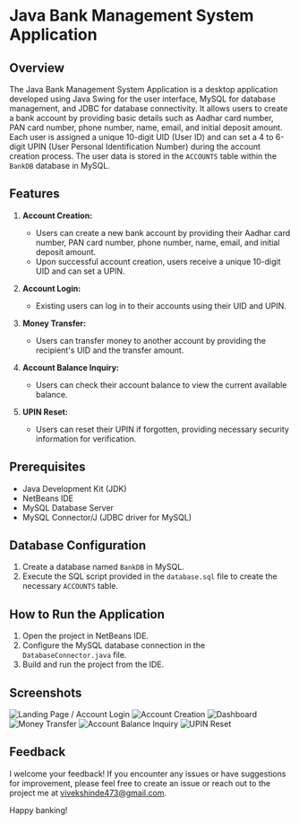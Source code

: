 # Java Bank Management System Application

## Overview

The Java Bank Management System Application is a desktop application developed using Java Swing for the user interface, MySQL for database management, and JDBC for database connectivity. It allows users to create a bank account by providing basic details such as Aadhar card number, PAN card number, phone number, name, email, and initial deposit amount. Each user is assigned a unique 10-digit UID (User ID) and can set a 4 to 6-digit UPIN (User Personal Identification Number) during the account creation process. The user data is stored in the `ACCOUNTS` table within the `BankDB` database in MySQL.

## Features

1. **Account Creation:**
   - Users can create a new bank account by providing their Aadhar card number, PAN card number, phone number, name, email, and initial deposit amount.
   - Upon successful account creation, users receive a unique 10-digit UID and can set a UPIN.

2. **Account Login:**
   - Existing users can log in to their accounts using their UID and UPIN.

3. **Money Transfer:**
   - Users can transfer money to another account by providing the recipient's UID and the transfer amount.

4. **Account Balance Inquiry:**
   - Users can check their account balance to view the current available balance.

5. **UPIN Reset:**
   - Users can reset their UPIN if forgotten, providing necessary security information for verification.

## Prerequisites

- Java Development Kit (JDK)
- NetBeans IDE
- MySQL Database Server
- MySQL Connector/J (JDBC driver for MySQL)

## Database Configuration

1. Create a database named `BankDB` in MySQL.
2. Execute the SQL script provided in the `database.sql` file to create the necessary `ACCOUNTS` table.

## How to Run the Application

1. Open the project in NetBeans IDE.
2. Configure the MySQL database connection in the `DatabaseConnector.java` file.
3. Build and run the project from the IDE.

## Screenshots

![Landing Page / Account Login](./images/1.png)
![Account Creation](./images/2.png)
![Dashboard](./images/13.png)
![Money Transfer](./images/18.png)
![Account Balance Inquiry](./images/14.png)
![UPIN Reset](./images/8.png)

## Feedback

I welcome your feedback! If you encounter any issues or have suggestions for improvement, please feel free to create an issue or reach out to the project me at vivekshinde473@gmail.com.

Happy banking!
